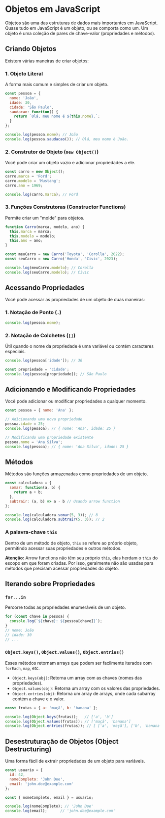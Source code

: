 # Objetos em JavaScript

Objetos são uma das estruturas de dados mais importantes em JavaScript. Quase tudo em JavaScript é um objeto, ou se comporta como um. Um objeto é uma coleção de pares de chave-valor (propriedades e métodos).

## Criando Objetos

Existem várias maneiras de criar objetos:

### 1. Objeto Literal

A forma mais comum e simples de criar um objeto.

```javascript
const pessoa = {
  nome: 'João',
  idade: 30,
  cidade: 'São Paulo',
  saudacao: function() {
    return `Olá, meu nome é ${this.nome}.`;
  }
};

console.log(pessoa.nome); // João
console.log(pessoa.saudacao()); // Olá, meu nome é João.
```

### 2. Construtor de Objeto (`new Object()`)

Você pode criar um objeto vazio e adicionar propriedades a ele.

```javascript
const carro = new Object();
carro.marca = 'Ford';
carro.modelo = 'Mustang';
carro.ano = 1969;

console.log(carro.marca); // Ford
```

### 3. Funções Construtoras (Constructor Functions)

Permite criar um "molde" para objetos.

```javascript
function Carro(marca, modelo, ano) {
  this.marca = marca;
  this.modelo = modelo;
  this.ano = ano;
}

const meuCarro = new Carro('Toyota', 'Corolla', 2022);
const seuCarro = new Carro('Honda', 'Civic', 2023);

console.log(meuCarro.modelo); // Corolla
console.log(seuCarro.modelo); // Civic
```

## Acessando Propriedades

Você pode acessar as propriedades de um objeto de duas maneiras:

### 1. Notação de Ponto (`.`)

```javascript
console.log(pessoa.nome);
```

### 2. Notação de Colchetes (`[]`)

Útil quando o nome da propriedade é uma variável ou contém caracteres especiais.

```javascript
console.log(pessoa['idade']); // 30

const propriedade = 'cidade';
console.log(pessoa[propriedade]); // São Paulo
```

## Adicionando e Modificando Propriedades

Você pode adicionar ou modificar propriedades a qualquer momento.

```javascript
const pessoa = { nome: 'Ana' };

// Adicionando uma nova propriedade
pessoa.idade = 25;
console.log(pessoa); // { nome: 'Ana', idade: 25 }

// Modificando uma propriedade existente
pessoa.nome = 'Ana Silva';
console.log(pessoa); // { nome: 'Ana Silva', idade: 25 }
```

## Métodos

Métodos são funções armazenadas como propriedades de um objeto.

```javascript
const calculadora = {
  somar: function(a, b) {
    return a + b;
  },
  subtrair: (a, b) => a - b // Usando arrow function
};

console.log(calculadora.somar(5, 3)); // 8
console.log(calculadora.subtrair(5, 3)); // 2
```

### A palavra-chave `this`

Dentro de um método de objeto, `this` se refere ao próprio objeto, permitindo acessar suas propriedades e outros métodos.

**Atenção:** Arrow functions não têm seu próprio `this`, elas herdam o `this` do escopo em que foram criadas. Por isso, geralmente não são usadas para métodos que precisam acessar propriedades do objeto.

## Iterando sobre Propriedades

### `for...in`

Percorre todas as propriedades enumeráveis de um objeto.

```javascript
for (const chave in pessoa) {
  console.log(`${chave}: ${pessoa[chave]}`);
}
// nome: João
// idade: 30
// ...
```

### `Object.keys()`, `Object.values()`, `Object.entries()`

Esses métodos retornam arrays que podem ser facilmente iterados com `forEach`, `map`, etc.

- `Object.keys(obj)`: Retorna um array com as chaves (nomes das propriedades).
- `Object.values(obj)`: Retorna um array com os valores das propriedades.
- `Object.entries(obj)`: Retorna um array de arrays, onde cada subarray contém a chave e o valor.

```javascript
const frutas = { a: 'maçã', b: 'banana' };

console.log(Object.keys(frutas));   // ['a', 'b']
console.log(Object.values(frutas)); // ['maçã', 'banana']
console.log(Object.entries(frutas)); // [ ['a', 'maçã'], ['b', 'banana'] ]
```

## Desestruturação de Objetos (Object Destructuring)

Uma forma fácil de extrair propriedades de um objeto para variáveis.

```javascript
const usuario = {
  id: 42,
  nomeCompleto: 'John Doe',
  email: 'john.doe@example.com'
};

const { nomeCompleto, email } = usuario;

console.log(nomeCompleto); // 'John Doe'
console.log(email);      // 'john.doe@example.com'
```
